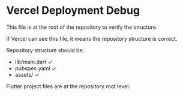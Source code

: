 # Vercel Deployment Debug
This file is at the root of the repository to verify the structure.

If Vercel can see this file, it means the repository structure is correct.

Repository structure should be:
- lib/main.dart ✓
- pubspec.yaml ✓
- assets/ ✓

Flutter project files are at the repository root level.
